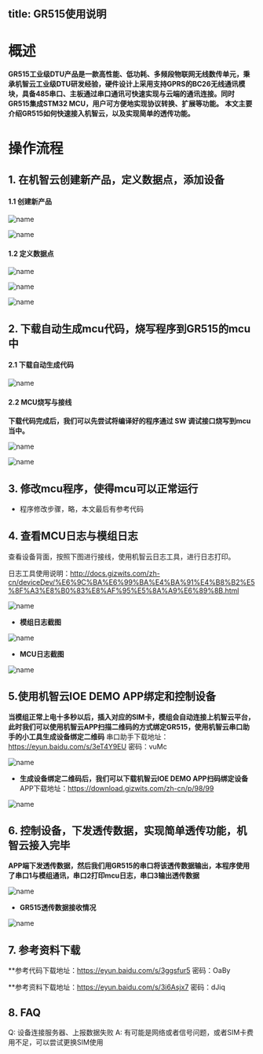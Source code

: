 title: GR515使用说明
---
# 概述

**GR515工业级DTU产品是一款高性能、低功耗、多频段物联网无线数传单元，秉承机智云工业级DTU研发经验，硬件设计上采用支持GPRS的BC26无线通讯模块，具备485串口、主板通过串口通讯可快速实现与云端的通讯连接。同时GR515集成STM32 MCU，用户可方便地实现协议转换、扩展等功能。**
**本文主要介绍GR515如何快速接入机智云，以及实现简单的透传功能。**

# 操作流程

## 1. 在机智云创建新产品，定义数据点，添加设备

#### 1.1 创建新产品

 ![name](./GR515_2.png)

 ![name](./GR515_1.png)

#### 1.2 定义数据点

 ![name](./GR515_3.png)

 ![name](./GR515_4.png)

 ![name](./GR515_5.png)


##  2. 下载自动生成mcu代码，烧写程序到GR515的mcu中

#### 2.1 下载自动生成代码 

![name](./GR515_6.png)

#### 2.2 MCU烧写与接线

**下载代码完成后，我们可以先尝试将编译好的程序通过 SW 调试接口烧写到mcu当中。**

![name](./GR515_7.png)

![name](./GR515_8.png)

## 3. 修改mcu程序，使得mcu可以正常运行

- 程序修改步骤，略，本文最后有参考代码


## 4. 查看MCU日志与模组日志

查看设备背面，按照下图进行接线，使用机智云日志工具，进行日志打印。

日志工具使用说明：http://docs.gizwits.com/zh-cn/deviceDev/%E6%9C%BA%E6%99%BA%E4%BA%91%E4%B8%B2%E5%8F%A3%E8%B0%83%E8%AF%95%E5%8A%A9%E6%89%8B.html

![name](./GR515_13.png)



- **模组日志截图**

![name](./GR515_14.png)

- **MCU日志截图**

![name](./GR515_15.png)

## 5.使用机智云IOE DEMO APP绑定和控制设备

**当模组正常上电十多秒以后，插入对应的SIM卡，模组会自动连接上机智云平台，此时我们可以使用机智云APP扫描二维码的方式绑定GR515，使用机智云串口助手的小工具生成设备绑定二维码**
 串口助手下载地址：https://eyun.baidu.com/s/3eT4Y9EU 密码：vuMc

![name](./GR515_10.png)

- **生成设备绑定二维码后，我们可以下载机智云IOE DEMO APP扫码绑定设备**
APP下载地址：https://download.gizwits.com/zh-cn/p/98/99

![name](./GR515_11.png)

## 6. 控制设备，下发透传数据，实现简单透传功能，机智云接入完毕

**APP端下发透传数据，然后我们用GR515的串口将该透传数据输出，本程序使用了串口1与模组通讯，串口2打印mcu日志，串口3输出透传数据**

![name](./GR515_12.png)

- **GR515透传数据接收情况**

![name](./GR515_9.png)

## 7. 参考资料下载

**参考代码下载地址：https://eyun.baidu.com/s/3ggsfur5 密码：OaBy

**参考资料下载地址：https://eyun.baidu.com/s/3i6Asjx7 密码：dJiq

## 8. FAQ

Q: 设备连接服务器、上报数据失败
A: 有可能是网络或者信号问题，或者SIM卡费用不足，可以尝试更换SIM使用

